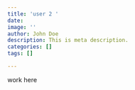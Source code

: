 ```yaml
---
title: 'user 2 '
date: 
image: ''
author: John Doe
description: This is meta description.
categories: []
tags: []

---
```

work here